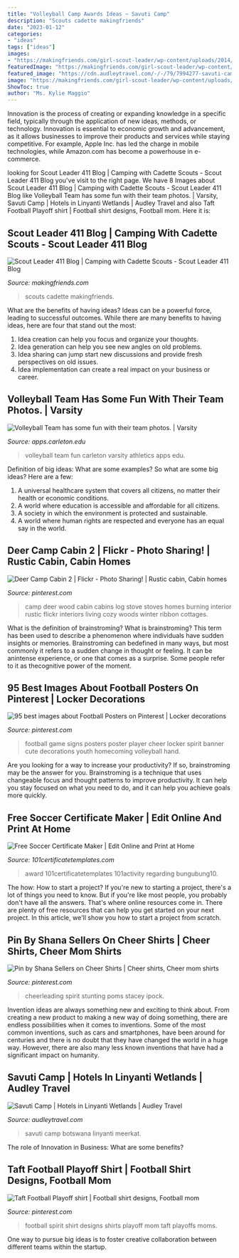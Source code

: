 ```yaml
---
title: "Volleyball Camp Awards Ideas ~ Savuti Camp"
description: "Scouts cadette makingfriends"
date: "2023-01-12"
categories:
- "ideas"
tags: ["ideas"]
images:
- "https://makingfriends.com/girl-scout-leader/wp-content/uploads/2014/01/camp2.jpg"
featuredImage: "https://makingfriends.com/girl-scout-leader/wp-content/uploads/2014/01/camp2.jpg"
featured_image: "https://cdn.audleytravel.com/-/-/79/7994277-savuti-camp-linyanti-wetlands.jpg"
image: "https://makingfriends.com/girl-scout-leader/wp-content/uploads/2014/01/camp2.jpg"
ShowToc: true
author: "Ms. Kylie Maggio"
---
```



Innovation is the process of creating or expanding knowledge in a specific field, typically through the application of new ideas, methods, or technology. Innovation is essential to economic growth and advancement, as it allows businesses to improve their products and services while staying competitive. For example, Apple Inc. has led the charge in mobile technologies, while Amazon.com has become a powerhouse in e-commerce.

	

		
looking for Scout Leader 411 Blog | Camping with Cadette Scouts - Scout Leader 411 Blog you've visit to the right page. We have 8 Images about Scout Leader 411 Blog | Camping with Cadette Scouts - Scout Leader 411 Blog like Volleyball Team has some fun with their team photos. | Varsity, Savuti Camp | Hotels in Linyanti Wetlands | Audley Travel and also Taft Football Playoff shirt | Football shirt designs, Football mom. Here it is:
		
    
## Scout Leader 411 Blog | Camping With Cadette Scouts - Scout Leader 411 Blog

<img loading=lazy src="https://makingfriends.com/girl-scout-leader/wp-content/uploads/2014/01/camp2.jpg" onerror="this.onerror=null;this.src='https://tse3.mm.bing.net/th?id=OIP.cPLgbgqN-MSHCPlmsIUMPQHaFj&amp;pid=15.1';" alt="Scout Leader 411 Blog | Camping with Cadette Scouts - Scout Leader 411 Blog">

_Source: makingfriends.com_

>scouts cadette makingfriends. 

	

What are the benefits of having ideas?
Ideas can be a powerful force, leading to successful outcomes. While there are many benefits to having ideas, here are four that stand out the most: 
1. Idea creation can help you focus and organize your thoughts.
2. Idea generation can help you see new angles on old problems.
3. Idea sharing can jump start new discussions and provide fresh perspectives on old issues. 
4. Idea implementation can create a real impact on your business or career.

    
## Volleyball Team Has Some Fun With Their Team Photos. | Varsity

<img loading=lazy src="https://apps.carleton.edu/reason_package/reason_4.0/www/images_local/665368.jpg" onerror="this.onerror=null;this.src='https://tse3.mm.bing.net/th?id=OIP.a9iZY_d58F1ZmEgPlYdUJAHaE7&amp;pid=15.1';" alt="Volleyball Team has some fun with their team photos. | Varsity">

_Source: apps.carleton.edu_

>volleyball team fun carleton varsity athletics apps edu. 

	

Definition of big ideas: What are some examples?
So what are some big ideas? Here are a few: 
1. A universal healthcare system that covers all citizens, no matter their health or economic conditions. 
2. A world where education is accessible and affordable for all citizens. 
3. A society in which the environment is protected and sustainable. 
4. A world where human rights are respected and everyone has an equal say in the world.

    
## Deer Camp Cabin 2 | Flickr - Photo Sharing! | Rustic Cabin, Cabin Homes

<img loading=lazy src="https://i.pinimg.com/originals/93/68/7a/93687a21962b18e0d911b6afca8af8ca.jpg" onerror="this.onerror=null;this.src='https://tse2.mm.bing.net/th?id=OIP.S4fG6Rd3-MYWC69Izmne5wHaLG&amp;pid=15.1';" alt="Deer Camp Cabin 2 | Flickr - Photo Sharing! | Rustic cabin, Cabin homes">

_Source: pinterest.com_

>camp deer wood cabin cabins log stove stoves homes burning interior rustic flickr interiors living cozy woods winter ribbon cottages. 

	

What is the definition of brainstroming?
What is brainstroming? This term has been used to describe a phenomenon where individuals have sudden insights or memories. Brainstroming can bedefined in many ways, but most commonly it refers to a sudden change in thought or feeling. It can be anintense experience, or one that comes as a surprise. Some people refer to it as thecognitive power of the moment.

    
## 95 Best Images About Football Posters On Pinterest | Locker Decorations

<img loading=lazy src="https://s-media-cache-ak0.pinimg.com/736x/a3/23/14/a3231492d5d36e19375fccbd6331697d--football-game-signs-football-spirit.jpg" onerror="this.onerror=null;this.src='https://tse1.mm.bing.net/th?id=OIP.mGfJNjpC996TYIcOVP-JbwHaJ3&amp;pid=15.1';" alt="95 best images about Football Posters on Pinterest | Locker decorations">

_Source: pinterest.com_

>football game signs posters poster player cheer locker spirit banner cute decorations youth homecoming volleyball hand. 

	

Are you looking for a way to increase your productivity? If so, brainstroming may be the answer for you. Brainstroming is a technique that uses changeable focus and thought patterns to improve productivity. It can help you stay focused on what you need to do, and it can help you achieve goals more quickly.

    
## Free Soccer Certificate Maker | Edit Online And Print At Home

<img loading=lazy src="https://www.101certificatetemplates.com/wp-content/uploads/2019/01/soccer-certificates-24.jpeg" onerror="this.onerror=null;this.src='https://tse4.mm.bing.net/th?id=OIP.tR3FaOUrzA67LWQIy4TS0AHaFu&amp;pid=15.1';" alt="Free Soccer Certificate Maker | Edit Online and Print at Home">

_Source: 101certificatetemplates.com_

>award 101certificatetemplates 101activity regarding bungubung10. 

	

The how: How to start a project?
If you're new to starting a project, there's a lot of things you need to know. But if you're like most people, you probably don't have all the answers. That's where online resources come in. There are plenty of free resources that can help you get started on your next project. In this article, we'll show you how to start a project from scratch.

    
## Pin By Shana Sellers On Cheer Shirts | Cheer Shirts, Cheer Mom Shirts

<img loading=lazy src="https://i.pinimg.com/736x/a5/f1/48/a5f148b73d86b96c44f97d4d25725bdb.jpg" onerror="this.onerror=null;this.src='https://tse2.mm.bing.net/th?id=OIP.X1ypEwGNeANdeOtW77vUAAHaHy&amp;pid=15.1';" alt="Pin by Shana Sellers on Cheer Shirts | Cheer shirts, Cheer mom shirts">

_Source: pinterest.com_

>cheerleading spirit stunting poms stacey ipock. 

	

Invention ideas are always something new and exciting to think about. From creating a new product to making a new way of doing something, there are endless possibilities when it comes to inventions. Some of the most common inventions, such as cars and smartphones, have been around for centuries and there is no doubt that they have changed the world in a huge way. However, there are also many less known inventions that have had a significant impact on humanity.

    
## Savuti Camp | Hotels In Linyanti Wetlands | Audley Travel

<img loading=lazy src="https://cdn.audleytravel.com/-/-/79/7994277-savuti-camp-linyanti-wetlands.jpg" onerror="this.onerror=null;this.src='https://tse4.mm.bing.net/th?id=OIP.MsSZqKn67xj88czfS_ufIQHaFS&amp;pid=15.1';" alt="Savuti Camp | Hotels in Linyanti Wetlands | Audley Travel">

_Source: audleytravel.com_

>savuti camp botswana linyanti meerkat. 

	

The role of Innovation in Business: What are some benefits?
 

    
## Taft Football Playoff Shirt | Football Shirt Designs, Football Mom

<img loading=lazy src="https://i.pinimg.com/originals/83/c5/61/83c5615cc4a027b76dae4682ae737012.jpg" onerror="this.onerror=null;this.src='https://tse3.mm.bing.net/th?id=OIP.i_dz-V_jL--uOZngTIE9zQHaE8&amp;pid=15.1';" alt="Taft Football Playoff shirt | Football shirt designs, Football mom">

_Source: pinterest.com_

>football spirit shirt designs shirts playoff mom taft playoffs moms. 

	

One way to pursue big ideas is to foster creative collaboration between different teams within the startup.

